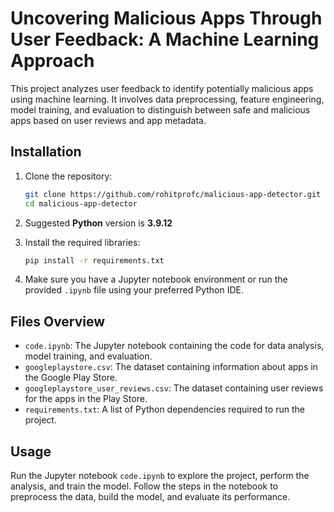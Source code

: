 # Uncovering Malicious Apps Through User Feedback: A Machine Learning Approach

This project analyzes user feedback to identify potentially malicious apps using machine learning. It involves data preprocessing, feature engineering, model training, and evaluation to distinguish between safe and malicious apps based on user reviews and app metadata.

## Installation

1. Clone the repository:

    ```bash
    git clone https://github.com/rohitprofc/malicious-app-detector.git
    cd malicious-app-detector
    ```
2. Suggested **Python** version is **3.9.12**

3. Install the required libraries:

    ```bash
    pip install -r requirements.txt
    ```

3. Make sure you have a Jupyter notebook environment or run the provided `.ipynb` file using your preferred Python IDE.

## Files Overview

- `code.ipynb`: The Jupyter notebook containing the code for data analysis, model training, and evaluation.
- `googleplaystore.csv`: The dataset containing information about apps in the Google Play Store.
- `googleplaystore_user_reviews.csv`: The dataset containing user reviews for the apps in the Play Store.
- `requirements.txt`: A list of Python dependencies required to run the project.

## Usage

Run the Jupyter notebook `code.ipynb` to explore the project, perform the analysis, and train the model. Follow the steps in the notebook to preprocess the data, build the model, and evaluate its performance.